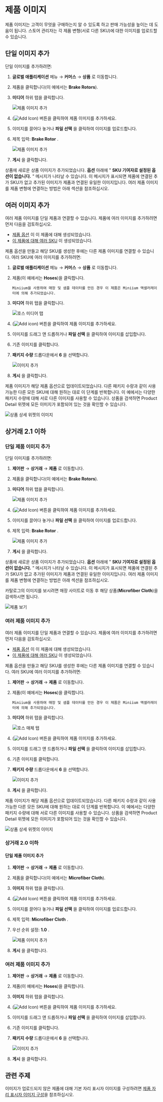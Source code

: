 # 제품 이미지

제품 이미지는 고객이 무엇을 구매하는지 알 수 있도록 하고 판매 가능성을 높이는 데 도움이 됩니다. 스토어 관리자는 각 제품 변형(서로 다른 SKU)에 대한 이미지를 업로드할 수 있습니다.

## 단일 이미지 추가

단일 이미지를 추가하려면:

1. **글로벌 애플리케이션** 메뉴 → **커머스** → **상품** 로 이동합니다.
1. 제품을 클릭합니다(이 예에서는 **Brake Rotors**).
1. **미디어** 하위 탭을 클릭합니다.

    ![제품 이미지 추가](./product-images/images/08.png)

1. (![Add Icon](../../../images/icon-add.png)) 버튼을 클릭하여 제품 이미지를 추가하세요.
1. 이미지를 끌어다 놓거나 **파일 선택** 을 클릭하여 이미지를 업로드합니다.
1. 제목 입력: **Brake Rotor** .

    ![제품 이미지 추가](./product-images/images/06.png)

1. **게시** 을 클릭합니다.

상품에 새로운 상품 이미지가 추가되었습니다. **옵션** 아래에 " **SKU 기여자로 설정된 옵션이 없습니다.** " 메시지가 나타날 수 있습니다. 이 메시지가 표시되면 제품에 연결된 추가 SKU가 없고 추가된 이미지가 제품과 연결된 유일한 이미지입니다. 여러 제품 이미지를 제품 변형에 연결하는 방법은 아래 섹션을 참조하십시오.

## 여러 이미지 추가

여러 제품 이미지를 단일 제품과 연결할 수 있습니다. 제품에 여러 이미지를 추가하려면 먼저 다음을 검토하십시오.

* [제품 옵션](./using-product-options.md) 이 이 제품에 대해 생성되었습니다.
* [이 제품에 대해 여러 SKU](./creating-skus-for-product-variants.md) 이 생성되었습니다.

제품 옵션을 만들고 해당 SKU를 생성한 후에는 다른 제품 이미지를 연결할 수 있습니다. 여러 SKU에 여러 이미지를 추가하려면:

1. **글로벌 애플리케이션** 메뉴 → **커머스** → **상품** 로 이동합니다.
1. 제품(이 예에서는 **Hoses**)을 클릭합니다.

    ```{note}
    Miniium을 사용하여 매장 및 샘플 데이터를 만든 경우 이 제품은 Miniium 액셀러레이터에 의해 추가되었습니다.
    ```

1. **미디어** 하위 탭을 클릭합니다.

    ![호스 미디어 탭](./product-images/images/09.png)

1. (![Add icon](../../../images/icon-add.png)) 버튼을 클릭하여 제품 이미지를 추가하세요.
1. 이미지를 드래그 앤 드롭하거나 **파일 선택** 을 클릭하여 이미지를 삽입합니다.
1. 기존 이미지를 클릭합니다.
1. **패키지 수량** 드롭다운에서 **6** 을 선택합니다.

    ![이미지 추가](./product-images/images/07.png)

1. **게시** 을 클릭합니다.

제품 이미지가 해당 제품 옵션으로 업데이트되었습니다. 다른 패키지 수량과 같이 사용 가능한 다른 모든 SKU에 대해 원하는 대로 이 단계를 반복합니다. 이 예에서는 다양한 패키지 수량에 대해 서로 다른 이미지를 사용할 수 있습니다. 상품을 검색하면 Product Detail 위젯에 모든 이미지가 포함되어 있는 것을 확인할 수 있습니다.

![상품 상세 위젯의 이미지](./product-images/images/05.png)

## 상거래 2.1 이하

### 단일 제품 이미지 추가

단일 이미지를 추가하려면:

1. **제어판** → **상거래** → **제품** 로 이동합니다.
1. 제품을 클릭합니다(이 예에서는 **Brake Rotors**).
1. **미디어** 하위 탭을 클릭합니다.

    ![제품 이미지 추가](./product-images/images/08.png)

1. (![Add Icon](../../../images/icon-add.png)) 버튼을 클릭하여 제품 이미지를 추가하세요.
1. 이미지를 끌어다 놓거나 **파일 선택** 을 클릭하여 이미지를 업로드합니다.
1. 제목 입력: **Brake Rotor** .

    ![제품 이미지 추가](./product-images/images/06.png)

1. **게시** 을 클릭합니다.

상품에 새로운 상품 이미지가 추가되었습니다. **옵션** 아래에 " **SKU 기여자로 설정된 옵션이 없습니다.** " 메시지가 나타날 수 있습니다. 이 메시지가 표시되면 제품에 연결된 추가 SKU가 없고 추가된 이미지가 제품과 연결된 유일한 이미지입니다. 여러 제품 이미지를 제품 변형에 연결하는 방법은 아래 섹션을 참조하십시오.

카탈로그의 이미지를 보시려면 매장 사이트로 이동 후 해당 상품(**Microfiber Cloth**)을 검색하시면 됩니다.

![제품 보기](./product-images/images/02.png)

### 여러 제품 이미지 추가

여러 제품 이미지를 단일 제품과 연결할 수 있습니다. 제품에 여러 이미지를 추가하려면 먼저 다음을 검토하십시오.

* [제품 옵션](./using-product-options.md) 이 이 제품에 대해 생성되었습니다.
* [이 제품에 대해 여러 SKU](./creating-skus-for-product-variants.md) 이 생성되었습니다.

제품 옵션을 만들고 해당 SKU를 생성한 후에는 다른 제품 이미지를 연결할 수 있습니다. 여러 SKU에 여러 이미지를 추가하려면:

1. **제어판** → **상거래** → **제품** 로 이동합니다.
1. 제품(이 예에서는 **Hoses**)을 클릭합니다.

    ```{note}
    Miniium을 사용하여 매장 및 샘플 데이터를 만든 경우 이 제품은 Miniium 액셀러레이터에 의해 추가되었습니다.
    ```

1. **미디어** 하위 탭을 클릭합니다.

    ![호스 매체 탭](./product-images/images/09.png)

1. (![Add Icon](../../../images/icon-add.png)) 버튼을 클릭하여 제품 이미지를 추가하세요.
1. 이미지를 드래그 앤 드롭하거나 **파일 선택** 을 클릭하여 이미지를 삽입합니다.
1. 기존 이미지를 클릭합니다.
1. **패키지 수량** 드롭다운에서 **6** 을 선택합니다.

    ![이미지 추가](./product-images/images/07.png)

1. **게시** 을 클릭합니다.

제품 이미지가 해당 제품 옵션으로 업데이트되었습니다. 다른 패키지 수량과 같이 사용 가능한 다른 모든 SKU에 대해 원하는 대로 이 단계를 반복합니다. 이 예에서는 다양한 패키지 수량에 대해 서로 다른 이미지를 사용할 수 있습니다. 상품을 검색하면 Product Detail 위젯에 모든 이미지가 포함되어 있는 것을 확인할 수 있습니다.

![상품 상세 위젯의 이미지](./product-images/images/05.png)

### 상거래 2.0 이하

#### 단일 제품 이미지 추가

1. **제어판** → **상거래** → **제품** 로 이동합니다.
1. 제품을 클릭합니다(이 예에서는 **Microfiber Cloth**).
1. **이미지** 하위 탭을 클릭합니다.
1. (![Add Icon](../../../images/icon-add.png)) 버튼을 클릭하여 제품 이미지를 추가하세요.
1. 이미지를 끌어다 놓거나 **파일 선택** 을 클릭하여 이미지를 업로드합니다.
1. 제목 입력: **Microfiber Cloth** .
1. 우선 순위 설정: **1.0** .

    ![제품 이미지 추가](./product-images/images/01.png)

1. **게시** 을 클릭합니다.

### 여러 제품 이미지 추가

1. **제어판** → **상거래** → **제품** 로 이동합니다.
1. 제품(이 예에서는 **Hoses**)을 클릭합니다.
1. **이미지** 하위 탭을 클릭합니다.
1. (![Add Icon](../../../images/icon-add.png)) 버튼을 클릭하여 제품 이미지를 추가하세요.
1. 이미지를 드래그 앤 드롭하거나 **파일 선택** 을 클릭하여 이미지를 삽입합니다.
1. 기존 이미지를 클릭합니다.
1. **패키지 수량** 드롭다운에서 **6** 을 선택합니다.

    ![이미지 추가](./product-images/images/04.png)

1. **게시** 을 클릭합니다.

## 관련 주제

이미지가 업로드되지 않은 제품에 대해 기본 자리 표시자 이미지를 구성하려면 [제품 자리 표시자 이미지 구성](../../catalogs/configuring-a-product-placeholder-image.md)을 참조하십시오.
